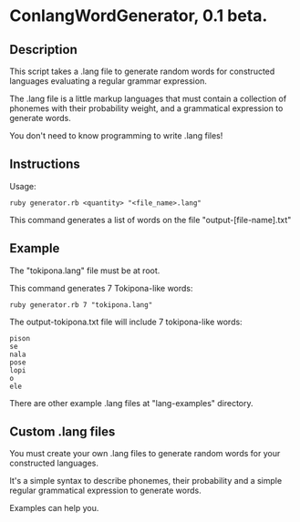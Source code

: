 # ConlangWordGenerator, 0.1 beta.

Description
-----------
This script takes a .lang file to generate random words for
constructed languages evaluating a regular grammar expression.

The .lang file is a little markup languages that must contain
a collection of phonemes with their probability weight, 
and a grammatical expression to generate words.

You don't need to know programming to write .lang files!

Instructions
------------
Usage:

	ruby generator.rb <quantity> "<file_name>.lang"

This command generates a list of words on the file "output-[file-name].txt"

Example
-------
The "tokipona.lang" file must be at root.

This command generates 7 Tokipona-like words:

	ruby generator.rb 7 "tokipona.lang"

The output-tokipona.txt file will include 7 
tokipona-like words:

	pison
	se
	nala
	pose
	lopi
	o
	ele

There are other example .lang files at "lang-examples" 
directory.

Custom .lang files
------------------
You must create your own .lang files to generate
random words for your constructed languages.

It's a simple syntax to describe phonemes, 
their probability and a simple regular grammatical
expression to generate words.

Examples can help you.
